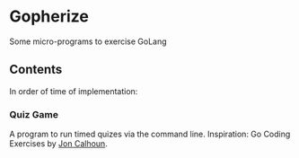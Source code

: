 # Gopherize

Some micro-programs to exercise GoLang

## Contents 
In order of time of implementation:

### Quiz Game
A program to run timed quizes via the command line.
Inspiration: Go Coding Exercises by [Jon Calhoun](https://courses.calhoun.io/courses/cor_gophercises).

